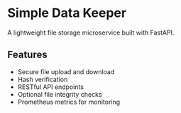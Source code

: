# Simple Data Keeper
A lightweight file storage microservice built with FastAPI.

## Features
 - Secure file upload and download
 - Hash verification
 - RESTful API endpoints
 - Optional file integrity checks
 - Prometheus metrics for monitoring
